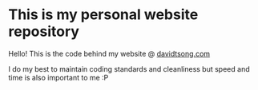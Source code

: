 # This is my personal website repository

Hello! This is the code behind my website @ [davidtsong.com](davidtsong.com)

I do my best to maintain coding standards and cleanliness but speed and time is also important to me :P
